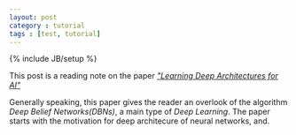 ```yaml
---
layout: post
category : tutorial
tags : [test, tutorial]
---
```

{% include JB/setup %}This post is a reading note on the paper <a href="http://www.iro.umontreal.ca/~lisa/pointeurs/TR1312.pdf" target="_blank">*"Learning Deep Architectures for AI"*</a>Generally speaking, this paper gives the reader an overlook of the algorithm *Deep Belief Networks(DBNs)*, a main type of *Deep Learning*. The paper starts with the motivation for deep architecure of neural networks, and.
